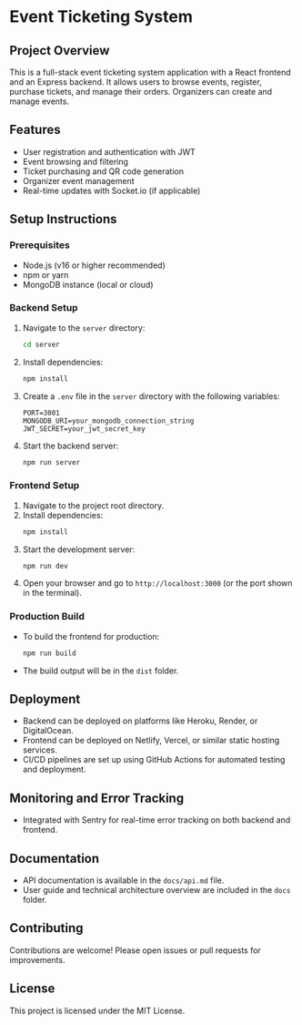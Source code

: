 # Event Ticketing System

## Project Overview
This is a full-stack event ticketing system application with a React frontend and an Express backend. It allows users to browse events, register, purchase tickets, and manage their orders. Organizers can create and manage events.

## Features
- User registration and authentication with JWT
- Event browsing and filtering
- Ticket purchasing and QR code generation
- Organizer event management
- Real-time updates with Socket.io (if applicable)

## Setup Instructions

### Prerequisites
- Node.js (v16 or higher recommended)
- npm or yarn
- MongoDB instance (local or cloud)

### Backend Setup
1. Navigate to the `server` directory:
   ```bash
   cd server
   ```
2. Install dependencies:
   ```bash
   npm install
   ```
3. Create a `.env` file in the `server` directory with the following variables:
   ```
   PORT=3001
   MONGODB_URI=your_mongodb_connection_string
   JWT_SECRET=your_jwt_secret_key
   ```
4. Start the backend server:
   ```bash
   npm run server
   ```

### Frontend Setup
1. Navigate to the project root directory.
2. Install dependencies:
   ```bash
   npm install
   ```
3. Start the development server:
   ```bash
   npm run dev
   ```
4. Open your browser and go to `http://localhost:3000` (or the port shown in the terminal).

### Production Build
- To build the frontend for production:
  ```bash
  npm run build
  ```
- The build output will be in the `dist` folder.

## Deployment
- Backend can be deployed on platforms like Heroku, Render, or DigitalOcean.
- Frontend can be deployed on Netlify, Vercel, or similar static hosting services.
- CI/CD pipelines are set up using GitHub Actions for automated testing and deployment.

## Monitoring and Error Tracking
- Integrated with Sentry for real-time error tracking on both backend and frontend.

## Documentation
- API documentation is available in the `docs/api.md` file.
- User guide and technical architecture overview are included in the `docs` folder.

## Contributing
Contributions are welcome! Please open issues or pull requests for improvements.

## License
This project is licensed under the MIT License.
